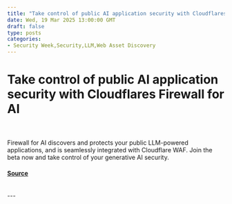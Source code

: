 ```yaml
---
title: "Take control of public AI application security with Cloudflares Firewall for AI"
date: Wed, 19 Mar 2025 13:00:00 GMT
draft: false
type: posts
categories: 
- Security Week,Security,LLM,Web Asset Discovery
---
```

# Take control of public AI application security with Cloudflares Firewall for AI

<br/>

<br/>
Firewall for AI discovers and protects your public LLM-powered applications, and is seamlessly integrated with Cloudflare WAF. Join the beta now and take control of your generative AI security.

#### [Source](https://blog.cloudflare.com/take-control-of-public-ai-application-security-with-cloudflare-firewall-for-ai/)

<br/>
---

